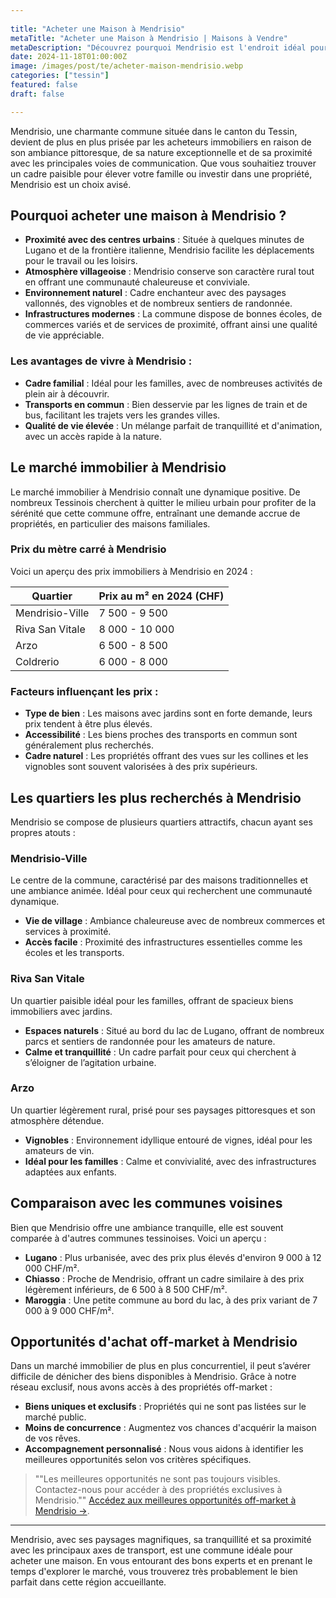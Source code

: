 ```yaml
---
 
title: "Acheter une Maison à Mendrisio" 
metaTitle: "Acheter une Maison à Mendrisio | Maisons à Vendre" 
metaDescription: "Découvrez pourquoi Mendrisio est l'endroit idéal pour acheter une maison. Explorez le marché immobilier local, les quartiers recherchés et nos conseils pour réussir votre achat." 
date: 2024-11-18T01:00:00Z 
image: /images/post/te/acheter-maison-mendrisio.webp 
categories: ["tessin"] 
featured: false 
draft: false 

---
```

Mendrisio, une charmante commune située dans le canton du Tessin, devient de plus en plus prisée par les acheteurs immobiliers en raison de son ambiance pittoresque, de sa nature exceptionnelle et de sa proximité avec les principales voies de communication. Que vous souhaitiez trouver un cadre paisible pour élever votre famille ou investir dans une propriété, Mendrisio est un choix avisé.

## Pourquoi acheter une maison à Mendrisio ?

- **Proximité avec des centres urbains** : Située à quelques minutes de Lugano et de la frontière italienne, Mendrisio facilite les déplacements pour le travail ou les loisirs.
- **Atmosphère villageoise** : Mendrisio conserve son caractère rural tout en offrant une communauté chaleureuse et conviviale.
- **Environnement naturel** : Cadre enchanteur avec des paysages vallonnés, des vignobles et de nombreux sentiers de randonnée.
- **Infrastructures modernes** : La commune dispose de bonnes écoles, de commerces variés et de services de proximité, offrant ainsi une qualité de vie appréciable.

### Les avantages de vivre à Mendrisio :

- **Cadre familial** : Idéal pour les familles, avec de nombreuses activités de plein air à découvrir.
- **Transports en commun** : Bien desservie par les lignes de train et de bus, facilitant les trajets vers les grandes villes.
- **Qualité de vie élevée** : Un mélange parfait de tranquillité et d'animation, avec un accès rapide à la nature.

## Le marché immobilier à Mendrisio

Le marché immobilier à Mendrisio connaît une dynamique positive. De nombreux Tessinois cherchent à quitter le milieu urbain pour profiter de la sérénité que cette commune offre, entraînant une demande accrue de propriétés, en particulier des maisons familiales.

### Prix du mètre carré à Mendrisio

Voici un aperçu des prix immobiliers à Mendrisio en 2024 :

| Quartier               | Prix au m² en 2024 (CHF) |
|------------------------|--------------------------|
| Mendrisio-Ville        | 7 500 - 9 500            |
| Riva San Vitale        | 8 000 - 10 000           |
| Arzo                   | 6 500 - 8 500            |
| Coldrerio              | 6 000 - 8 000            |

### Facteurs influençant les prix :

- **Type de bien** : Les maisons avec jardins sont en forte demande, leurs prix tendent à être plus élevés.
- **Accessibilité** : Les biens proches des transports en commun sont généralement plus recherchés.
- **Cadre naturel** : Les propriétés offrant des vues sur les collines et les vignobles sont souvent valorisées à des prix supérieurs.

## Les quartiers les plus recherchés à Mendrisio

Mendrisio se compose de plusieurs quartiers attractifs, chacun ayant ses propres atouts :

### Mendrisio-Ville

Le centre de la commune, caractérisé par des maisons traditionnelles et une ambiance animée. Idéal pour ceux qui recherchent une communauté dynamique.

- **Vie de village** : Ambiance chaleureuse avec de nombreux commerces et services à proximité.
- **Accès facile** : Proximité des infrastructures essentielles comme les écoles et les transports.

### Riva San Vitale

Un quartier paisible idéal pour les familles, offrant de spacieux biens immobiliers avec jardins.

- **Espaces naturels** : Situé au bord du lac de Lugano, offrant de nombreux parcs et sentiers de randonnée pour les amateurs de nature.
- **Calme et tranquillité** : Un cadre parfait pour ceux qui cherchent à s’éloigner de l’agitation urbaine.

### Arzo

Un quartier légèrement rural, prisé pour ses paysages pittoresques et son atmosphère détendue.

- **Vignobles** : Environnement idyllique entouré de vignes, idéal pour les amateurs de vin.
- **Idéal pour les familles** : Calme et convivialité, avec des infrastructures adaptées aux enfants.

## Comparaison avec les communes voisines

Bien que Mendrisio offre une ambiance tranquille, elle est souvent comparée à d'autres communes tessinoises. Voici un aperçu :

- **Lugano** : Plus urbanisée, avec des prix plus élevés d'environ 9 000 à 12 000 CHF/m².
- **Chiasso** : Proche de Mendrisio, offrant un cadre similaire à des prix légèrement inférieurs, de 6 500 à 8 500 CHF/m².
- **Maroggia** : Une petite commune au bord du lac, à des prix variant de 7 000 à 9 000 CHF/m².

## Opportunités d'achat off-market à Mendrisio

Dans un marché immobilier de plus en plus concurrentiel, il peut s’avérer difficile de dénicher des biens disponibles à Mendrisio. Grâce à notre réseau exclusif, nous avons accès à des propriétés off-market :

- **Biens uniques et exclusifs** : Propriétés qui ne sont pas listées sur le marché public.
- **Moins de concurrence** : Augmentez vos chances d'acquérir la maison de vos rêves.
- **Accompagnement personnalisé** : Nous vous aidons à identifier les meilleures opportunités selon vos critères spécifiques.

> ""Les meilleures opportunités ne sont pas toujours visibles. Contactez-nous pour accéder à des propriétés exclusives à Mendrisio.""
[Accédez aux meilleures opportunités off-market à Mendrisio ->](/contact).

---

Mendrisio, avec ses paysages magnifiques, sa tranquillité et sa proximité avec les principaux axes de transport, est une commune idéale pour acheter une maison. En vous entourant des bons experts et en prenant le temps d'explorer le marché, vous trouverez très probablement le bien parfait dans cette région accueillante.